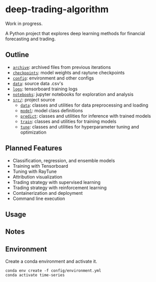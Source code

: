 # deep-trading-algorithm

Work in progress.

A Python project that explores deep learning methods for financial forecasting and trading.

## Outline

- [`archive`](https://github.com/harrisonfloam/deep-trading-algorithm/tree/main/archive): archived files from previous iterations
- [`checkpoints`](https://github.com/harrisonfloam/deep-trading-algorithm/tree/main/checkpoints): model weights and raytune checkpoints
- [`config`](https://github.com/harrisonfloam/deep-trading-algorithm/tree/main/config): environment and other configs
- [`data`](https://github.com/harrisonfloam/deep-trading-algorithm/tree/main/data): source data .csv's
- [`logs`](https://github.com/harrisonfloam/deep-trading-algorithm/tree/main/logs): tensorboard training logs
- [`notebooks`](https://github.com/harrisonfloam/deep-trading-algorithm/tree/main/notebooks): jupyter notebooks for exploration and analysis
- [`src/`](https://github.com/harrisonfloam/deep-trading-algorithm/tree/main/src): project source
  - [`data`](https://github.com/harrisonfloam/deep-trading-algorithm/tree/main/src/data): classes and utilities for data preprocessing and loading
  - [`model`](https://github.com/harrisonfloam/deep-trading-algorithm/tree/main/src/model): model class definitions
  - [`predict`](https://github.com/harrisonfloam/deep-trading-algorithm/tree/main/src/predict): classes and utilities for inference with trained models
  - [`train`](https://github.com/harrisonfloam/deep-trading-algorithm/tree/main/src/train): classes and utilities for training models
  - [`tune`](https://github.com/harrisonfloam/deep-trading-algorithm/tree/main/src/tune): classes and utilities for hyperparameter tuning and optimization


## Planned Features

- Classification, regression, and ensemble models
- Training with Tensorboard
- Tuning with RayTune
- Attribution visualization
- Trading strategy with supervised learning
- Trading strategy with reinforcement learning
- Containerization and deployment
- Command line execution

## Usage

## Notes

## Environment

Create a conda environment and activate it.
```
conda env create -f config/environment.yml
conda activate time-series
```
